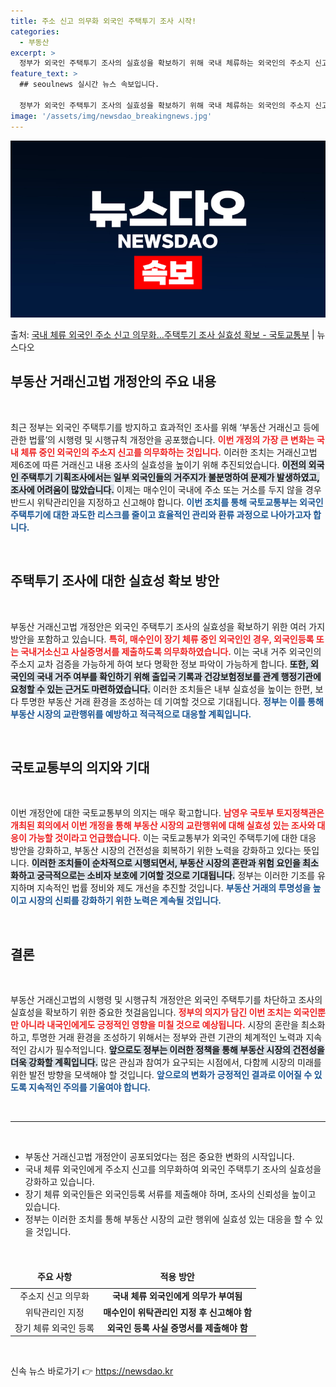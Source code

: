 ```yaml
---
title: 주소 신고 의무화 외국인 주택투기 조사 시작!
categories:
  - 부동산
excerpt: >
  정부가 외국인 주택투기 조사의 실효성을 확보하기 위해 국내 체류하는 외국인의 주소지 신고를 의무화한다. 국토…
feature_text: >
  ## seoulnews 실시간 뉴스 속보입니다.

  정부가 외국인 주택투기 조사의 실효성을 확보하기 위해 국내 체류하는 외국인의 주소지 신고를 의무화한다. 국토…
image: '/assets/img/newsdao_breakingnews.jpg'
---
```


![뉴스다오 속보](/assets/img/newsdao_breakingnews.jpg)

<p>출처: <a href="https://newsdao.kr/1657" rel="dofollow">국내 체류 외국인 주소 신고 의무화…주택투기 조사 실효성 확보 - 국토교통부</a> | 뉴스다오</p>

<h2 data-ke-size="size26">부동산 거래신고법 개정안의 주요 내용</h2>

<p data-ke-size="size16">&nbsp;</p>

최근 정부는 외국인 주택투기를 방지하고 효과적인 조사를 위해 ‘부동산 거래신고 등에 관한 법률’의 시행령 및 시행규칙 개정안을 공포했습니다. <b><span style="color: #ee2323;">이번 개정의 가장 큰 변화는 국내 체류 중인 외국인의 주소지 신고를 의무화하는 것입니다.</span></b> 이러한 조치는 거래신고법 제6조에 따른 거래신고 내용 조사의 실효성을 높이기 위해 추진되었습니다. <b><span style="background-color: #21538527;">이전의 외국인 주택투기 기획조사에서는 일부 외국인들의 거주지가 불분명하여 문제가 발생하였고, 조사에 어려움이 많았습니다.</span></b> 이제는 매수인이 국내에 주소 또는 거소를 두지 않을 경우 반드시 위탁관리인을 지정하고 신고해야 합니다. <b><span style="color: #1a5490;">이번 조치를 통해 국토교통부는 외국인 주택투기에 대한 과도한 리스크를 줄이고 효율적인 관리와 환류 과정으로 나아가고자 합니다.</span></b>

<p data-ke-size="size16">&nbsp;</p>

<h2 data-ke-size="size26">주택투기 조사에 대한 실효성 확보 방안</h2>

<p data-ke-size="size16">&nbsp;</p>

부동산 거래신고법 개정안은 외국인 주택투기 조사의 실효성을 확보하기 위한 여러 가지 방안을 포함하고 있습니다. <b><span style="color: #ee2323;">특히, 매수인이 장기 체류 중인 외국인인 경우, 외국인등록 또는 국내거소신고 사실증명서를 제출하도록 의무화하였습니다.</span></b> 이는 국내 거주 외국인의 주소지 교차 검증을 가능하게 하여 보다 명확한 정보 파악이 가능하게 합니다. <b><span style="background-color: #21538527;">또한, 외국인의 국내 거주 여부를 확인하기 위해 출입국 기록과 건강보험정보를 관계 행정기관에 요청할 수 있는 근거도 마련하였습니다.</span></b> 이러한 조치들은 내부 실효성을 높이는 한편, 보다 투명한 부동산 거래 환경을 조성하는 데 기여할 것으로 기대됩니다. <b><span style="color: #1a5490;">정부는 이를 통해 부동산 시장의 교란행위를 예방하고 적극적으로 대응할 계획입니다.</span></b>

<p data-ke-size="size16">&nbsp;</p>

<h2 data-ke-size="size26">국토교통부의 의지와 기대</h2>

<p data-ke-size="size16">&nbsp;</p>

이번 개정안에 대한 국토교통부의 의지는 매우 확고합니다. <b><span style="color: #ee2323;">남영우 국토부 토지정책관은 개최된 회의에서 이번 개정을 통해 부동산 시장의 교란행위에 대해 실효성 있는 조사와 대응이 가능할 것이라고 언급했습니다.</span></b> 이는 국토교통부가 외국인 주택투기에 대한 대응 방안을 강화하고, 부동산 시장의 건전성을 회복하기 위한 노력을 강화하고 있다는 뜻입니다. <b><span style="background-color: #21538527;">이러한 조치들이 순차적으로 시행되면서, 부동산 시장의 혼란과 위험 요인을 최소화하고 궁극적으로는 소비자 보호에 기여할 것으로 기대됩니다.</span></b> 정부는 이러한 기조를 유지하며 지속적인 법률 정비와 제도 개선을 추진할 것입니다. <b><span style="color: #1a5490;">부동산 거래의 투명성을 높이고 시장의 신뢰를 강화하기 위한 노력은 계속될 것입니다.</span></b>

<p data-ke-size="size16">&nbsp;</p>

<h2 data-ke-size="size26">결론</h2>

<p data-ke-size="size16">&nbsp;</p>

부동산 거래신고법의 시행령 및 시행규칙 개정안은 외국인 주택투기를 차단하고 조사의 실효성을 확보하기 위한 중요한 첫걸음입니다. <b><span style="color: #ee2323;">정부의 의지가 담긴 이번 조치는 외국인뿐만 아니라 내국인에게도 긍정적인 영향을 미칠 것으로 예상됩니다.</span></b> 시장의 혼란을 최소화하고, 투명한 거래 환경을 조성하기 위해서는 정부와 관련 기관의 체계적인 노력과 지속적인 감시가 필수적입니다. <b><span style="background-color: #21538527;">앞으로도 정부는 이러한 정책을 통해 부동산 시장의 건전성을 더욱 강화할 계획입니다.</span></b> 많은 관심과 참여가 요구되는 시점에서, 다함께 시장의 미래를 위한 발전 방향을 모색해야 할 것입니다. <b><span style="color: #1a5490;">앞으로의 변화가 긍정적인 결과로 이어질 수 있도록 지속적인 주의를 기울여야 합니다.</span></b>

<p data-ke-size="size16">&nbsp;</p>

<hr>

<p data-ke-size="size16">&nbsp;</p>

<ul>
    <li>부동산 거래신고법 개정안이 공포되었다는 점은 중요한 변화의 시작입니다.</li>
    <li>국내 체류 외국인에게 주소지 신고를 의무화하여 외국인 주택투기 조사의 실효성을 강화하고 있습니다.</li>
    <li>장기 체류 외국인들은 외국인등록 서류를 제출해야 하며, 조사의 신뢰성을 높이고 있습니다.</li>
    <li>정부는 이러한 조치를 통해 부동산 시장의 교란 행위에 실효성 있는 대응을 할 수 있을 것입니다.</li>
</ul>

<p data-ke-size="size16">&nbsp;</p>

<table style="width: 100%; border-collapse: collapse;">
    <thead>
        <tr>
            <td style="text-align: center; height: 30px;"><b>주요 사항</b></td>
            <td style="text-align: center; height: 30px;"><b>적용 방안</b></td>
        </tr>
    </thead>
    <tbody>
        <tr>
            <td style="text-align: center; height: 17px;">주소지 신고 의무화</td>
            <td style="text-align: center; height: 17px;"><b>국내 체류 외국인에게 의무가 부여됨</b></td>
        </tr>
        <tr>
            <td style="text-align: center; height: 17px;">위탁관리인 지정</td>
            <td style="text-align: center; height: 17px;"><b>매수인이 위탁관리인 지정 후 신고해야 함</b></td>
        </tr>
        <tr>
            <td style="text-align: center; height: 17px;">장기 체류 외국인 등록</td>
            <td style="text-align: center; height: 17px;"><b>외국인 등록 사실 증명서를 제출해야 함</b></td>
        </tr>
    </tbody>
</table>

<p data-ke-size="size16">&nbsp;</p> 

신속 뉴스 바로가기 👉 <a href="https://newsdao.kr" rel="dofollow">https://newsdao.kr</a>


